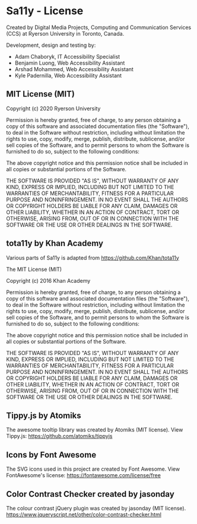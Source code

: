 # Sa11y - License
Created by Digital Media Projects, Computing and Communication Services (CCS) at Ryerson University in Toronto, Canada.

Development, design and testing by:
* Adam Chaboryk, IT Accessibility Specialist
* Benjamin Luong, Web Accessibility Assistant
* Arshad Mohammed, Web Accessibility Assistant
* Kyle Padernilla, Web Accessibility Assistant
       
## MIT License (MIT)

Copyright (c) 2020 Ryerson University

Permission is hereby granted, free of charge, to any person obtaining a copy
of this software and associated documentation files (the "Software"), to deal
in the Software without restriction, including without limitation the rights
to use, copy, modify, merge, publish, distribute, sublicense, and/or sell
copies of the Software, and to permit persons to whom the Software is
furnished to do so, subject to the following conditions:

The above copyright notice and this permission notice shall be included in all
copies or substantial portions of the Software.

THE SOFTWARE IS PROVIDED "AS IS", WITHOUT WARRANTY OF ANY KIND, EXPRESS OR
IMPLIED, INCLUDING BUT NOT LIMITED TO THE WARRANTIES OF MERCHANTABILITY,
FITNESS FOR A PARTICULAR PURPOSE AND NONINFRINGEMENT. IN NO EVENT SHALL THE
AUTHORS OR COPYRIGHT HOLDERS BE LIABLE FOR ANY CLAIM, DAMAGES OR OTHER
LIABILITY, WHETHER IN AN ACTION OF CONTRACT, TORT OR OTHERWISE, ARISING FROM,
OUT OF OR IN CONNECTION WITH THE SOFTWARE OR THE USE OR OTHER DEALINGS IN THE
SOFTWARE.

## tota11y by Khan Academy
Various parts of Sa11y is adapted from https://github.com/Khan/tota11y

The MIT License (MIT)

Copyright (c) 2016 Khan Academy

Permission is hereby granted, free of charge, to any person obtaining a copy
of this software and associated documentation files (the "Software"), to deal
in the Software without restriction, including without limitation the rights
to use, copy, modify, merge, publish, distribute, sublicense, and/or sell
copies of the Software, and to permit persons to whom the Software is
furnished to do so, subject to the following conditions:

The above copyright notice and this permission notice shall be included in all
copies or substantial portions of the Software.

THE SOFTWARE IS PROVIDED "AS IS", WITHOUT WARRANTY OF ANY KIND, EXPRESS OR
IMPLIED, INCLUDING BUT NOT LIMITED TO THE WARRANTIES OF MERCHANTABILITY,
FITNESS FOR A PARTICULAR PURPOSE AND NONINFRINGEMENT. IN NO EVENT SHALL THE
AUTHORS OR COPYRIGHT HOLDERS BE LIABLE FOR ANY CLAIM, DAMAGES OR OTHER
LIABILITY, WHETHER IN AN ACTION OF CONTRACT, TORT OR OTHERWISE, ARISING FROM,
OUT OF OR IN CONNECTION WITH THE SOFTWARE OR THE USE OR OTHER DEALINGS IN THE
SOFTWARE.

## Tippy.js by Atomiks
The awesome tooltip library was created by Atomiks (MIT license). View Tippy.js:
https://github.com/atomiks/tippyjs

## Icons by Font Awesome
The SVG icons used in this project are created by Font Awesome. View FontAwesome's license: https://fontawesome.com/license/free

## Color Contrast Checker created by jasonday
The colour contrast jQuery plugin was created by jasonday (MIT license).
https://www.jqueryscript.net/other/color-contrast-checker.html
